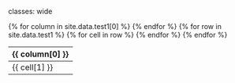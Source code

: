 classes: wide
<table>
  <thead>
    <tr>
      {% for column in site.data.test1[0] %}
        <th>{{ column[0] }}</th>
      {% endfor %}
    </tr>
  </thead>
  <tbody>
    {% for row in site.data.test1 %}
      <tr>
        {% for cell in row %}
          <td>{{ cell[1] }}</td>
        {% endfor %}
      </tr>
    {% endfor %}
  </tbody>
</table>
